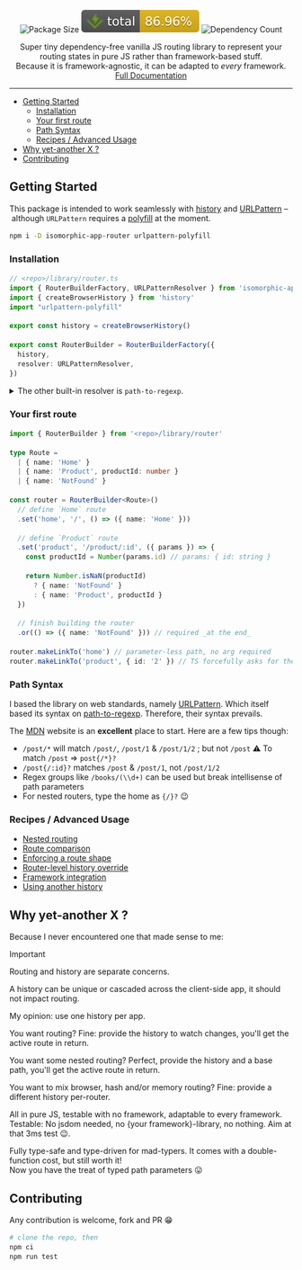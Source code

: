 <p align="center">
  <img alt="Package Size" src="https://deno.bundlejs.com/badge?q=isomorphic-app-router">
  <img alt="Total coverage" src="https://raw.githubusercontent.com/SacDeNoeuds/isomorphic-app-router/refs/heads/main/badges/coverage-total.svg">
  <img alt="Dependency Count" src="https://badgen.net/bundlephobia/dependency-count/isomorphic-app-router">
</p>

<p align="center">
Super tiny dependency-free vanilla JS routing library to represent your routing states in pure JS rather than framework-based stuff.<br>
Because it is framework-agnostic, it can be adapted to <em>every</em> framework.
<br>
<a href="https://sacdenoeuds.github.io/isomorphic-app-router/">Full Documentation</a>
</p>

---

<!-- TOC -->

- [Getting Started](#getting-started)
  - [Installation](#installation)
  - [Your first route](#your-first-route)
  - [Path Syntax](#path-syntax)
  - [Recipes / Advanced Usage](#recipes--advanced-usage)
- [Why yet-another X ?](#why-yet-another-x-)
- [Contributing](#contributing)

<!-- /TOC -->

## Getting Started

This package is intended to work seamlessly with [history](https://npmjs.com/package/history) and [URLPattern](https://developer.mozilla.org/en-US/docs/Web/API/URLPattern) – although `URLPattern` requires a [polyfill](https://npmjs.com/package/urlpattern-polyfill) at the moment.

```sh
npm i -D isomorphic-app-router urlpattern-polyfill
```

### Installation

```ts
// <repo>/library/router.ts
import { RouterBuilderFactory, URLPatternResolver } from 'isomorphic-app-router'
import { createBrowserHistory } from 'history'
import "urlpattern-polyfill"

export const history = createBrowserHistory()

export const RouterBuilder = RouterBuilderFactory({
  history,
  resolver: URLPatternResolver,
})
```

<details>
<summary>The other built-in resolver is <code>path-to-regexp</code>.</summary>

```ts
import { …, PathToRegexpResolver } from 'isomorphic-app-router'
import { match } from 'path-to-regexp'

export const RouterBuilder = RouterBuilderFactory({
  …
  resolver: PathToRegexpResolver(match),
})
```

</details>

### Your first route

```ts
import { RouterBuilder } from '<repo>/library/router'

type Route =
  | { name: 'Home' }
  | { name: 'Product', productId: number }
  | { name: 'NotFound' }

const router = RouterBuilder<Route>()
  // define `Home` route
  .set('home', '/', () => ({ name: 'Home' }))

  // define `Product` route
  .set('product', '/product/:id', ({ params }) => {
    const productId = Number(params.id) // params: { id: string }

    return Number.isNaN(productId)
      ? { name: 'NotFound' }
      : { name: 'Product', productId }
  })

  // finish building the router
  .or(() => ({ name: 'NotFound' })) // required _at the end_

router.makeLinkTo('home') // parameter-less path, no arg required
router.makeLinkTo('product', { id: '2' }) // TS forcefully asks for the route parameters
```

### Path Syntax

I based the library on web standards, namely [URLPattern](https://developer.mozilla.org/en-US/docs/Web/API/URL_Pattern_API). Which itself based its syntax on [path-to-regexp](https://github.com/pillarjs/path-to-regexp). Therefore, their syntax prevails.

The [MDN](https://developer.mozilla.org/en-US/docs/Web/API/URL_Pattern_API) website is an **excellent** place to start. Here are a few tips though:

- `/post/*` will match `/post/`, `/post/1` & `/post/1/2` ; but not `/post` :warning:
  To match `/post` => `post{/*}?`
- `/post{/:id}?` matches `/post` & `/post/1`, not `/post/1/2`
- Regex groups like `/books/(\\d+)` can be used but break intellisense of path parameters
- For nested routers, type the home as `{/}?` 😉

### Recipes / Advanced Usage

- [Nested routing](./guides/nested-router.md)
- [Route comparison](./guides/route-comparison.md)
- [Enforcing a route shape](./guides/enforcing-a-route-shape.md)
- [Router-level history override](./guides/router-level-history-override.md)
- [Framework integration](./guides/framework-integration.md)
- [Using another history](./guides/using-another-history.md)

## Why yet-another X ?

Because I never encountered one that made sense to me:

> [!Important]
> Routing and history are separate concerns.
> 
> A history can be unique or cascaded across the client-side app, it should not impact routing.

My opinion: use one history per app.

You want routing? Fine: provide the history to watch changes, you'll get the active route in return.

You want some nested routing? Perfect, provide the history and a base path, you'll get the active route in return.

You want to mix browser, hash and/or memory routing? Fine: provide a different history per-router.

All in pure JS, testable with no framework, adaptable to every framework.<br>
Testable: No jsdom needed, no {your framework}-library, no nothing. Aim at that 3ms test 😉.

Fully type-safe and type-driven for mad-typers. It comes with a double-function cost, but still worth it!<br>
Now you have the treat of typed path parameters 😛

## Contributing

Any contribution is welcome, fork and PR 😁

```sh
# clone the repo, then
npm ci
npm run test
```
